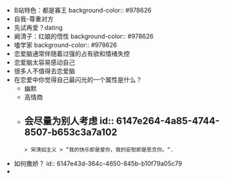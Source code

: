 - B站特色：都是寡王
  background-color:: #978626
- 自我-尊重对方
- 先试再爱？dating
- 阚清子：红娘的悟性
  background-color:: #978626
- 嗑学家
  background-color:: #978626
- 恋爱脑通常伴随着过强的占有欲和情绪失控
- 恋爱脑太容易感动自己
- 很多人不值得去恋爱脑
- 在恋爱中你觉得自己最闪光的一个属性是什么？
	- 幽默
	- 高情商
	- 会尽量为别人考虑 
	  id:: 6147e264-4a85-4744-8507-b653c3a7a102
		-
		  > 宋清如主义 > ”我的快乐即是爱你，我的安慰即是思念你。“.
- 如何撒娇？
  id:: 6147e43d-364c-4650-845b-b10f79a05c79
-